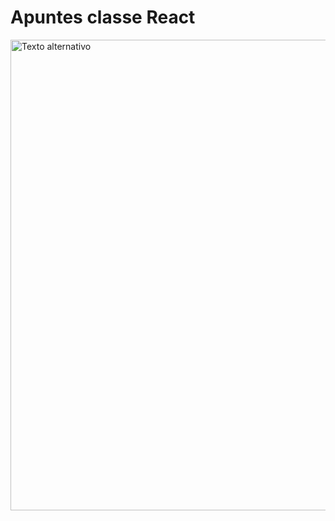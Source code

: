 # Apuntes classe React

<img title="" src="file:///home/jordi/MyProjects/REACT/Notes/img/IMG_7440.jpg" alt="Texto alternativo" width="753" data-align="center">
